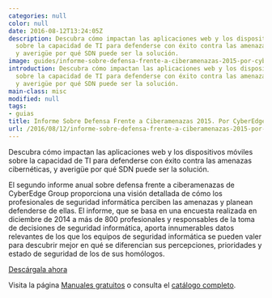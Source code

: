 ```yaml
---
categories: null
color: null
date: 2016-08-12T13:24:05Z
description: Descubra cómo impactan las aplicaciones web y los dispositivos móviles
  sobre la capacidad de TI para defenderse con éxito contra las amenazas cibernéticas,
  y averigüe por qué SDN puede ser la solución.
image: guides/informe-sobre-defensa-frente-a-ciberamenazas-2015-por-cyberedge-group-full.jpg
introduction: Descubra cómo impactan las aplicaciones web y los dispositivos móviles
  sobre la capacidad de TI para defenderse con éxito contra las amenazas cibernéticas,
  y averigüe por qué SDN puede ser la solución.
main-class: misc
modified: null
tags:
- guias
title: Informe Sobre Defensa Frente a Ciberamenazas 2015. Por CyberEdge Group
url: /2016/08/12/informe-sobre-defensa-frente-a-ciberamenazas-2015-por-cyberedge-group/
---
```


<figure>
   <amp-img on="tap:lightbox1" role="button" tabindex="0" layout="responsive" src="/assets/img/guides/informe-sobre-defensa-frente-a-ciberamenazas-2015-por-cyberedge-group-centered.jpg" alt="{{ title }}" title="{{ title }}" width="800" height="420">
   </amp-img>
</figure>


Descubra cómo impactan las aplicaciones web y los dispositivos móviles sobre la capacidad de TI para defenderse con éxito contra las amenazas cibernéticas, y averigüe por qué SDN puede ser la solución.

<!--ad-->

El segundo informe anual sobre defensa frente a ciberamenazas de CyberEdge Group proporciona una visión detallada de cómo los profesionales de seguridad informática perciben las amenazas y planean defenderse de ellas. El informe, que se basa en una encuesta realizada en diciembre de 2014 a más de 800 profesionales y responsables de la toma de decisiones de seguridad informática, aporta innumerables datos relevantes de los que los equipos de seguridad informática se pueden valer para descubrir mejor en qué se diferencian sus percepciones, prioridades y estado de seguridad de los de sus homólogos.

<div class="button-post">
  <a href="http://bashyc-blogspot.tradepub.com/c/pubRD.mpl?sr=oc&_t=oc:&qf=w_ct237" target="_blank">Descárgala ahora</a>
</div>

Visita la página [Manuales gratuitos][1] o consulta el [catálogo completo][2].

[1]: https://elbauldelprogramador.com/manuales-gratuitos/
[2]: http://elbauldelprogramador.tradepub.com/category/information-technology/1207/ "Catálogo completo de Guías gratuítas "
